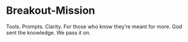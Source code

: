 # Breakout-Mission
Tools. Prompts. Clarity. For those who know they’re meant for more. God sent the knowledge. We pass it on.

